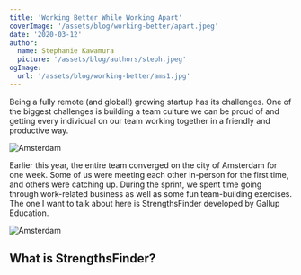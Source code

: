 ```yaml
---
title: 'Working Better While Working Apart'
coverImage: '/assets/blog/working-better/apart.jpeg'
date: '2020-03-12'
author:
  name: Stephanie Kawamura
  picture: '/assets/blog/authors/steph.jpeg'
ogImage:
  url: '/assets/blog/working-better/ams1.jpg'
---
```


Being a fully remote (and global!) growing startup has its challenges. One of the biggest challenges is building a team culture we can be proud of and getting every individual on our team working together in a friendly and productive way.

![Amsterdam](/assets/blog/working-better/ams1.jpeg)

Earlier this year, the entire team converged on the city of Amsterdam for one week. Some of us were meeting each other in-person for the first time, and others were catching up. During the sprint, we spent time going through work-related business as well as some fun team-building exercises. The one I want to talk about here is StrengthsFinder developed by Gallup Education.

![Amsterdam](/assets/blog/working-better/ams2.jpeg)

## What is StrengthsFinder?